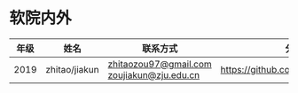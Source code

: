 # 软院内外

| 年级 | 姓名          | 联系方式                                         | 分享地址                               |
|------|---------------|--------------------------------------------------|----------------------------------------|
| 2019 | zhitao/jiakun | zhitaozou97@gmail.com <br/> zoujiakun@zju.edu.cn | https://github.com/zjucstCourseProject |
